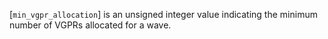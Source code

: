 [`min_vgpr_allocation`] is an unsigned
integer value indicating the minimum number of VGPRs allocated for a
wave.
